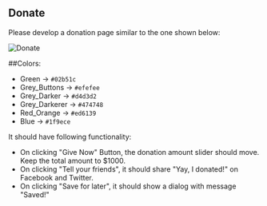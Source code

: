 ## Donate

Please develop a donation page similar to the one shown below:

![Donate](donation.png "Donation")

##Colors:
- Green -> `#02b51c`
- Grey_Buttons -> `#efefee`
- Grey_Darker -> `#d4d3d2`
- Grey_Darkerer -> `#474748`
- Red_Orange -> `#ed6139`
- Blue -> `#1f9ece`


It should have following functionality:
* On clicking "Give Now" Button, the donation amount slider should move. Keep the total amount to $1000.
* On clicking "Tell your friends", it should share "Yay, I donated!" on Facebook and Twitter.
* On clicking "Save for later", it should show a dialog with message "Saved!"